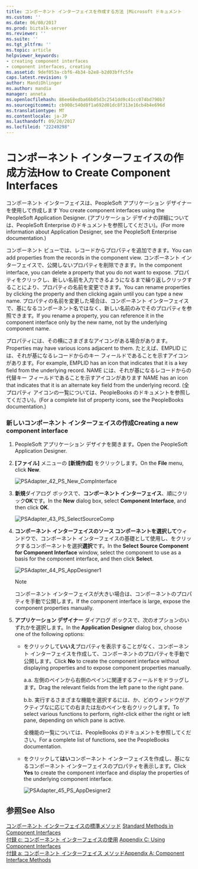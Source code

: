 ```yaml
---
title: コンポーネント インターフェイスを作成する方法 |Microsoft ドキュメント
ms.custom: ''
ms.date: 06/08/2017
ms.prod: biztalk-server
ms.reviewer: ''
ms.suite: ''
ms.tgt_pltfrm: ''
ms.topic: article
helpviewer_keywords:
- creating component interfaces
- component interfaces, creating
ms.assetid: 9def053a-cbf6-4b34-b2e8-b2d03bffc5fe
caps.latest.revision: 9
author: MandiOhlinger
ms.author: mandia
manager: anneta
ms.openlocfilehash: 86ee68edba66b05d3c2541dd9c41cc074bd790b7
ms.sourcegitcommit: cb908c540d8f1a692d01dc8f313e16cb4b4e696d
ms.translationtype: MT
ms.contentlocale: ja-JP
ms.lasthandoff: 09/20/2017
ms.locfileid: "22249298"
---
```

# <a name="how-to-create-component-interfaces"></a><span data-ttu-id="3ad68-102">コンポーネント インターフェイスの作成方法</span><span class="sxs-lookup"><span data-stu-id="3ad68-102">How to Create Component Interfaces</span></span>
<span data-ttu-id="3ad68-103">コンポーネント インターフェイスは、PeopleSoft アプリケーション デザイナーを使用して作成します </span><span class="sxs-lookup"><span data-stu-id="3ad68-103">You create component interfaces using the PeopleSoft Application Designer.</span></span> <span data-ttu-id="3ad68-104">(アプリケーション デザイナの詳細については、PeopleSoft Enterprise のドキュメントを参照してください)。</span><span class="sxs-lookup"><span data-stu-id="3ad68-104">(For more information about Application Designer, see the PeopleSoft Enterprise documentation.)</span></span>  
  
 <span data-ttu-id="3ad68-105">コンポーネント ビューでは、レコードからプロパティを追加できます。</span><span class="sxs-lookup"><span data-stu-id="3ad68-105">You can add properties from the records in the component view.</span></span> <span data-ttu-id="3ad68-106">コンポーネント インターフェイスで、公開しないプロパティを削除できます。</span><span class="sxs-lookup"><span data-stu-id="3ad68-106">In the component interface, you can delete a property that you do not want to expose.</span></span> <span data-ttu-id="3ad68-107">プロパティをクリックし、新しい名前を入力できるようになるまで繰り返しクリックすることにより、プロパティの名前を変更できます。</span><span class="sxs-lookup"><span data-stu-id="3ad68-107">You can rename properties by clicking the property and then clicking again until you can type a new name.</span></span> <span data-ttu-id="3ad68-108">プロパティの名前を変更した場合は、コンポーネント インターフェイスで、基になるコンポーネント名ではなく、新しい名前のみでそのプロパティを参照できます。</span><span class="sxs-lookup"><span data-stu-id="3ad68-108">If you rename a property, you can reference it in the component interface only by the new name, not by the underlying component name.</span></span>  
  
 <span data-ttu-id="3ad68-109">プロパティには、その横にさまざまなアイコンがある場合があります。</span><span class="sxs-lookup"><span data-stu-id="3ad68-109">Properties may have various icons adjacent to them.</span></span> <span data-ttu-id="3ad68-110">たとえば、EMPLID には、それが基になるレコードからのキー フィールドであることを示すアイコンがあります。</span><span class="sxs-lookup"><span data-stu-id="3ad68-110">For example, EMPLID has an icon that indicates that it is a key field from the underlying record.</span></span> <span data-ttu-id="3ad68-111">NAME には、それが基になるレコードからの代替キー フィールドであることを示すアイコンがあります </span><span class="sxs-lookup"><span data-stu-id="3ad68-111">NAME has an icon that indicates that it is an alternate key field from the underlying record.</span></span> <span data-ttu-id="3ad68-112">(全プロパティ アイコンの一覧については、PeopleBooks のドキュメントを参照してください)。</span><span class="sxs-lookup"><span data-stu-id="3ad68-112">(For a complete list of property icons, see the PeopleBooks documentation.)</span></span>  
  
### <a name="creating-a-new-component-interface"></a><span data-ttu-id="3ad68-113">新しいコンポーネント インターフェイスの作成</span><span class="sxs-lookup"><span data-stu-id="3ad68-113">Creating a new component interface</span></span>  
  
1.  <span data-ttu-id="3ad68-114">PeopleSoft アプリケーション デザイナを開きます。</span><span class="sxs-lookup"><span data-stu-id="3ad68-114">Open the PeopleSoft Application Designer.</span></span>  
  
2.  <span data-ttu-id="3ad68-115">**[ファイル]** メニューの **[新規作成]** をクリックします。</span><span class="sxs-lookup"><span data-stu-id="3ad68-115">On the **File** menu, click **New**.</span></span>  
  
     ![](../core/media/psadapter-42-ps-new-compinterface.gif "PSAdapter_42_PS_New_CompInterface")  
  
3.  <span data-ttu-id="3ad68-116">**新規**ダイアログ ボックスで、**コンポーネント インターフェイス**、順にクリック**OK**です。</span><span class="sxs-lookup"><span data-stu-id="3ad68-116">In the **New** dialog box, select **Component Interface**, and then click **OK**.</span></span>  
  
     ![](../core/media/psadapter-43-ps-selectsourcecomp.gif "PSAdapter_43_PS_SelectSourceComp")  
  
4.  <span data-ttu-id="3ad68-117">**コンポーネント インターフェイスのソース コンポーネントを選択して**ウィンドウで、コンポーネント インターフェイスの基礎として使用し、をクリックするコンポーネントを選択**選択**です。</span><span class="sxs-lookup"><span data-stu-id="3ad68-117">In the **Select Source Component for Component Interface** window, select the component to use as a basis for the component interface, and then click **Select**.</span></span>  
  
     ![](../core/media/psadapter-44-ps-appdesigner1.gif "PSAdapter_44_PS_AppDesigner1")  
  
    > [!NOTE]
    >  <span data-ttu-id="3ad68-118">コンポーネント インターフェイスが大きい場合は、コンポーネントのプロパティを手動で公開します。</span><span class="sxs-lookup"><span data-stu-id="3ad68-118">If the component interface is large, expose the component properties manually.</span></span>  
  
5.  <span data-ttu-id="3ad68-119">**アプリケーション デザイナー**  ダイアログ ボックスで、次のオプションのいずれかを選択します。</span><span class="sxs-lookup"><span data-stu-id="3ad68-119">In the **Application Designer** dialog box, choose one of the following options:</span></span>  
  
    -   <span data-ttu-id="3ad68-120">をクリックして**いいえ**プロパティを表示することがなく、コンポーネント インターフェイスを作成して、コンポーネントのプロパティを手動で公開します。</span><span class="sxs-lookup"><span data-stu-id="3ad68-120">Click **No** to create the component interface without displaying properties and to expose component properties manually.</span></span>  
  
         <span data-ttu-id="3ad68-121">a.</span><span class="sxs-lookup"><span data-stu-id="3ad68-121">a.</span></span> <span data-ttu-id="3ad68-122">左側のペインから右側のペインに関連するフィールドをドラッグします。</span><span class="sxs-lookup"><span data-stu-id="3ad68-122">Drag the relevant fields from the left pane to the right pane.</span></span>  
  
         <span data-ttu-id="3ad68-123">b.</span><span class="sxs-lookup"><span data-stu-id="3ad68-123">b.</span></span> <span data-ttu-id="3ad68-124">実行するさまざまな機能を選択するには、か、どのウィンドウがアクティブなに応じての右または左のペインを右クリックします。</span><span class="sxs-lookup"><span data-stu-id="3ad68-124">To select various functions to perform, right-click either the right or left pane, depending on which pane is active.</span></span>  
  
         <span data-ttu-id="3ad68-125">全機能の一覧については、PeopleBooks のドキュメントを参照してください。</span><span class="sxs-lookup"><span data-stu-id="3ad68-125">For a complete list of functions, see the PeopleBooks documentation.</span></span>  
  
    -   <span data-ttu-id="3ad68-126">をクリックして**はい**コンポーネント インターフェイスを作成し、基になるコンポーネント インターフェイスのプロパティを表示します。</span><span class="sxs-lookup"><span data-stu-id="3ad68-126">Click **Yes** to create the component interface and display the properties of the underlying component interface.</span></span>  
  
         ![](../core/media/psadapter-45-ps-appdesigner2.gif "PSAdapter_45_PS_AppDesigner2")  
  
## <a name="see-also"></a><span data-ttu-id="3ad68-127">参照</span><span class="sxs-lookup"><span data-stu-id="3ad68-127">See Also</span></span>  
 <span data-ttu-id="3ad68-128">[コンポーネント インターフェイスの標準メソッド](../core/standard-methods-in-component-interfaces.md) </span><span class="sxs-lookup"><span data-stu-id="3ad68-128">[Standard Methods in Component Interfaces](../core/standard-methods-in-component-interfaces.md) </span></span>  
 <span data-ttu-id="3ad68-129">[付録 c: コンポーネント インターフェイスの使用](../core/appendix-c-using-component-interfaces.md) </span><span class="sxs-lookup"><span data-stu-id="3ad68-129">[Appendix C: Using Component Interfaces](../core/appendix-c-using-component-interfaces.md) </span></span>  
 [<span data-ttu-id="3ad68-130">付録 a: コンポーネント インターフェイス メソッド</span><span class="sxs-lookup"><span data-stu-id="3ad68-130">Appendix A: Component Interface Methods</span></span>](../core/appendix-a-component-interface-methods.md)
